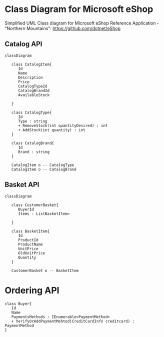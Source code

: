 # Class Diagram for Microsoft eShop

Simplified UML Class diagram for Microsoft eShop Reference Application - "Northern Mountains":
https://github.com/dotnet/eShop

## Catalog API

```mermaid
classDiagram

   class CatalogItem{
      Id
      Name
      Description
      Price
      CatalogTypeId
      CatalogBrandId
      AvailableStock

   }

   class CatalogType{
      Id
      Type : string
      + RemoveStock(int quantityDesired) : int
      + AddStock(int quantity) : int 
   }

   class CatalogBrand{
      Id
      Brand : string
   }

   CatalogItem o -- CatalogType
   CatalogItem o -- CatalogBrand

```

## Basket API

```mermaid
classDiagram

   class CustomerBasket{
      BuyerId
      Items : ListBasketItem>

   }

   class BasketItem{
      Id
      ProductId
      ProductName
      UnitPrice
      OldUnitPrice
      Quantity
   }

   CustomerBasket o -- BasketItem
```

# Ordering API

```mermaid
class Buyer{
   Id
   Name
   PaymentsMethods : IEnumerable<PaymentMethod>
   + VerifyOrAddPaymentMehtod(CreditCardInfo creditcard) : PaymentMethod
}






```